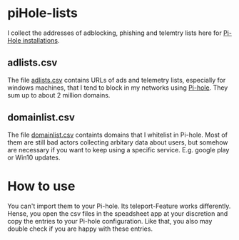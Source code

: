 # piHole-lists
I collect the addresses of adblocking, phishing and telemtry lists here for [Pi-Hole installations](https://github.com/pi-hole).
## adlists.csv
The file [adlists.csv](https://github.com/yjeanrenaud/piHole-lists/blob/main/adlists.csv) contains URLs of ads and telemetry lists, especially for windows machines, that I tend to block in my networks using [Pi-hole](https://github.com/pi-hole). They sum up to about 2 million domains.
## domainlist.csv
The file [domainlist.csv](https://github.com/yjeanrenaud/piHole-lists/blob/main/domainlist.csv) containts domains that I whitelist in Pi-hole.
Most of them are still bad actors collecting arbitary data about users, but somehow are necessary if you want to keep using a specific service. E.g. google play or Win10 updates.
# How to use
You can't import them to your Pi-hole. Its teleport-Feature works differently. Hense, you open the csv files in the speadsheet app at your discretion and copy the entries to your Pi-hole configuration. Like that, you also may double check if you are happy with these entries.
